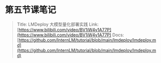# 第五节课笔记

> Title: LMDeploy 大模型量化部署实践
> Link: [https://www.bilibili.com/video/BV1iW4y1A77P](https://www.bilibili.com/video/BV1iW4y1A77P)
> Docs: [https://github.com/InternLM/tutorial/blob/main/lmdeploy/lmdeploy.md](https://github.com/InternLM/tutorial/blob/main/lmdeploy/lmdeploy.md)

